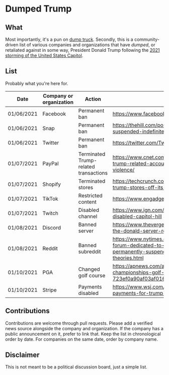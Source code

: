 # Dumped Trump

## What

Most importantly, it's a pun on [dump truck](https://wikipedia.org/wiki/Dump_truck).
Secondly, this is a community-driven list of various companies and organizations
that have *dumped*, or retaliated against in some way, President Donald Trump
following the [2021 storming of the United States Capitol](https://wikipedia.org/wiki/2021_storming_of_the_United_States_Capitol).

## List

Probably what you're here for.

| Date       | Company or organization | Action        | Source |
| ---------- | ----------------------- | ------------- | ------ |
| 01/06/2021 | Facebook                | Permanent ban | https://www.facebook.com/zuck/posts/10112681480907401 |
| 01/06/2021 | Snap                    | Permanent ban | https://thehill.com/policy/technology/533204-trump-suspended-indefinitely-from-snapchat |
| 01/06/2021 | Twitter                 | Permanent ban | https://twitter.com/TwitterSafety/status/1347684877634838528 |
| 01/07/2021 | PayPal                  | Terminated Trump-related transactions | https://www.cnet.com/news/paypal-and-shopify-remove-trump-related-accounts-citing-policies-against-supporting-violence/ |
| 01/07/2021 | Shopify                 | Terminated stores | https://techcrunch.com/2021/01/07/shopify-pulls-donald-trump-stores-off-its-website/ |
| 01/07/2021 | TikTok                  | Restricted content | https://www.engadget.com/tiktok-ban-trump-044348829.html |
| 01/07/2021 | Twitch                  | Disabled channel | https://www.ign.com/articles/twitch-donald-trump-channel-disabled-capitol-hill |
| 01/08/2021 | Discord                 | Banned server | https://www.theverge.com/2021/1/8/22221579/discord-bans-the-donald-server-reddit-subreddit
| 01/08/2021 | Reddit                  | Banned subreddit | https://www.nytimes.com/2021/01/08/us/politics/reddit-bans-forum-dedicated-to-supporting-trump-and-twitter-permanently-suspends-his-allies-who-spread-conspiracy-theories.html |
| 01/10/2021 | PGA                     | Changed golf course | https://apnews.com/article/joe-biden-donald-trump-pga-championships-golf-new-jersey-723ef0a90af03af016c9a7ae2b711fc6 |
| 01/10/2021 | Stripe                  | Payments disabled | https://www.wsj.com/articles/stripe-stops-processing-payments-for-trump-campaign-website-11610319116 |

## Contributions

Contributions are welcome through pull requests. Please add a verified news
source alongside the company and organization. If the company has a public
announcement on it, prefer to link that. Keep the list in chronological order by
date. For companies on the same date, order by company name.

## Disclaimer

This is not meant to be a political discussion board, just a simple list.
